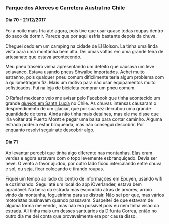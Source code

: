 

### Parque dos Alerces e Carretera Austral no Chile

#### Dia 70 - 21/12/2017

Foi a noite mais fria até agora, pois tive que usar quase todas roupas dentro do saco de dormir.
Parece que por aqui esfria bastante depois da chuva.

Cheguei cedo em um camping na cidade de El Bolson.
Lá tinha uma linda vista para uma montanha bem alta.
Dei umas voltas em uma grande feira de artesanato que estava acontecendo.

Meu pneu traseiro vinha apresentando um defeito que causava um leve solavanco.
Estava usando pneus Shwalbe importados.
Achei muito estranho, pois qualquer pneu comum dificilmente teria algum problema com a quilometragem fiz.
Mais um motivo para não usar equipamentos muito sofisticados.
Fui na loja de bicicleta comprar um pneu comum.

O Rafael mexicano veio me avisar pelo Facebook que tinha acontecido um grande [*aluvión* em Santa Lucía](https://es.wikipedia.org/wiki/Aluvi%C3%B3n_de_Villa_Santa_Luc%C3%ADa) no Chile.
As chuvas intensas causaram o desprendimento de um glaciar, que por sua vez derrubou uma grande quantidade de terra.
Ainda não tinha mais detalhes, mas ele me disse que iria voltar até Puerto Montt e pegar uma balsa para cortar caminho.
Alguma estrada poderia estar bloqueada, mas não consegui descobrir.
Por enquanto resolvi seguir até descobrir algo.

#### Dia 71

Ao levantar percebi que tinha algo diferente nas montanhas.
Elas eram verdes e agora estavam com o topo levemente esbranquiçado.
Devia ser neve.
O vento a favor ajudou, por outro lado ficou intercalando entre chuva e sol, ou seja, ficar colocando e tirando roupas.

Fiquei um tempo ao lado do centro de informações em Epuyen, usando wifi e cozinhando.
Segui até um local do app iOverlander, estava bem agradável.
Na beira da estrada mas escondido atrás de árvores, arroio vindo da montanha, fogueirinha para se distrair.
Não sei por que, mas vários motoristas businavam quando passavam.
Suspeitei de que estavam de alguma forma me vendo, mas não era possível pois eu nem tinha visão da estrada.
Ali tinha mais um desses santuários da Difunta Correa, então no outro dia me dei conta que provavelmente era por causa disso.

<!--

#### Dia 72

Cholila

Encontrei no caminho um cara de bike que vinha de ushuaia. perguntou se eu ia ficar nos bombeiros

fui nos bombeiros, peguei wifi, fiquei um tempão fazendo upload das fotos no face.

fui na praça conheci um casal que vinha do norte também, falei dos bombeiros.

eles foram junto

#### Dia 73

Estava indesiso se ficaria mais um dia. Acabei seguindo até o parque no primeiro camping livre à tarde.

tinham umas familias lá.

#### Dia 74

Fui para o próximo camping libre. 31km mas cansei um pouco. Estrada de chão com morros.

chuvisco , vento e sol variando o dia inteiro.

ganhei um pedaço de frango pronto!:)

me deu um chá e agua quente no outro dia.

#### D

#### ia 75

Trevelin

Mais um pouco de estrada de chão 

fui no camping mais barato comi almoço, fui no mercado.

fiz troca de corrente.

apareceu o mesmo casal que estava em cholila

#### Dia 76

CHILE

depois de Futaleufu

Uma estrada chaqualha-esqueleto até a fronteira

na entrada do chile tive que comer minhas cenouras e cerejas.

encontrei na estrada um alemão mais de 40 eu acho e ao mesmo tempo passou uma mulher tmb mais de 40.

o alemão era engraçado, queria explicar tudo sobre os pneus, os pneus dela...

passei por futaleufu, comprei comida, não consegui wifi.

já começou a chuva da carretera austral...

fiquei num lugar do iover..

a mulher que encontrei informou que dava para passar à sul onde deu landslide em santa lucia, só não dava para ir à norte.

#### Dia 77

Villa..

No camping vi mais cicloturistas,

2 mais de idade que só dei oi, duas gurias de buenos aires, 2 franceses.

passei por santa lucia onde ocorreu o aluvion.

havia guardinhas impedindo a entrada na cidade.

um desvio foi feito

tinha só muita lama em lugares onde havia casa.

acabei andando bastante 100km

fiquei num bosque de vacas e ovelhas. 

choveu o dia inteiro. temperatura agradavel

#### Dia 78

La Junta

Chegando na cidade, encontro um espanhol que ta procurando camping, ele comenta que tem mais uns 8 num outro camping

uns franceses, brasileiros mas, só ficou um casal de franceses e o nilton

#### Dia 79

Todos se encontraram num camping para sair junto

4 brasileiros, 2 casais de franceses, mas uns saem antes.

nos encontramos na cidade de PU...

todos seguem. Nós brasileiros ficamos num wild campo com a intenção de passar o ano novo junto numa casa abandonada.

conheço um canadense, mas não se junta ao grupo

#### Dia 80

Casualmente todos acabam sem encontrando.

antes de chegar na casa abandonada uns param num café/camping

o dono José oferece uns abrigos, e camping free.

apenas cobra o banho

o lugar está muito quentinho e confortável para recusar.

chega um casal de australianos

fizemos lentilha e comemos no ano novo juntos. 

José veio com pizzas.

#### Dia 81 

Ano novo!

Todos acordam mais tarde,

os australianos já se vão

uns ainda em duvida se ficam mais um dia.

mas acabam ficando 

o José faz um tour pelo terreno e o rio.

comemos todos macarrão.

chegam um casal de + idade de ingleses

Chega o Rafael Mexicano --- nos encontramos de novo hhaha

à noite chega um cara de camionete que inicialmente penso que não tem nada a ver com as pessoas dali,

mas ele traz um violão e tocamos uns mpbs calminhos e tocamos umas junto e acabo simpatizando muito com ele

#### Dia 82

Coyaique

As montanhas ficam mais distantes menos selva, menos chuva. vento a favor.

ficamos eu e o nilton no el camping

tinham mais uns cicloviajeros lá.

vou no mecado fazer compras mas tem muita fila.

#### Dia 83

Saímos bem tarde, pelas 13h

vento a favor e rajadas de vento a favor.

aparece mais campo aberto, mas depois encontramos em montanhas onde o tempo chuvoso

eu fico num wild camping e o milton/nilton num camping

#### Dia 84





[Mais fotos do trecho Parque dos Alerces e Carretera Austral no Chile](https://photos.app.goo.gl/owQ46KX4YtjemQ5h1)

-->